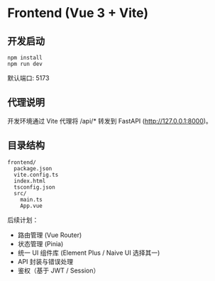 # Frontend (Vue 3 + Vite)

## 开发启动
```
npm install
npm run dev
```
默认端口: 5173

## 代理说明
开发环境通过 Vite 代理将 /api/* 转发到 FastAPI (http://127.0.0.1:8000)。

## 目录结构
```
frontend/
  package.json
  vite.config.ts
  index.html
  tsconfig.json
  src/
    main.ts
    App.vue
```

后续计划：
- 路由管理 (Vue Router)
- 状态管理 (Pinia)
- 统一 UI 组件库 (Element Plus / Naive UI 选择其一)
- API 封装与错误处理
- 鉴权（基于 JWT / Session）

